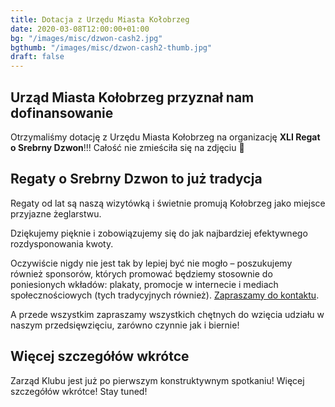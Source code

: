 ```yaml
---
title: Dotacja z Urzędu Miasta Kołobrzeg
date: 2020-03-08T12:00:00+01:00
bg: "/images/misc/dzwon-cash2.jpg"
bgthumb: "/images/misc/dzwon-cash2-thumb.jpg"
draft: false
---
```


## Urząd Miasta Kołobrzeg przyznał nam dofinansowanie

Otrzymaliśmy dotację z Urzędu Miasta Kołobrzeg na organizację **XLI Regat o Srebrny Dzwon**!!! Całość nie zmieściła się na zdjęciu 🙂

## Regaty o Srebrny Dzwon to już tradycja

Regaty od lat są naszą wizytówką i świetnie promują Kołobrzeg jako miejsce przyjazne żeglarstwu.

Dziękujemy pięknie i zobowiązujemy się do jak najbardziej efektywnego rozdysponowania kwoty.

Oczywiście nigdy nie jest tak by lepiej być nie mogło – poszukujemy również sponsorów, których promować będziemy stosownie do poniesionych wkładów: plakaty, promocje w internecie i mediach społecznościowych (tych tradycyjnych również). [Zapraszamy do kontaktu](https://klubmorski.pl/kontakt/).

A przede wszystkim zapraszamy wszystkich chętnych do wzięcia udziału w naszym przedsięwzięciu, zarówno czynnie jak i biernie!

## Więcej szczegółów wkrótce

Zarząd Klubu jest już po pierwszym konstruktywnym spotkaniu! Więcej szczegółów wkrótce! Stay tuned!